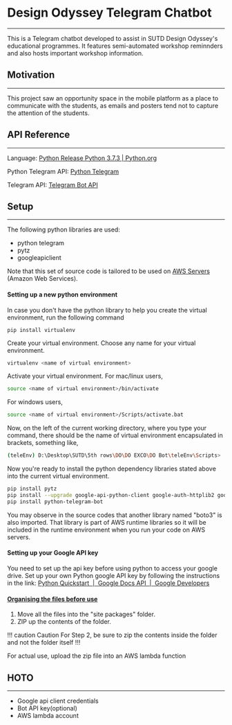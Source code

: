 # Design Odyssey Telegram Chatbot
---
This is a Telegram chatbot developed to assist in SUTD Design Odyssey's educational programmes. It features semi-automated workshop reminnders and also hosts important workshop information.

## Motivation
---
This project saw an opportunity space in the mobile platform as a place to communicate with the students, as emails and posters tend not to capture the attention of the students.

## API Reference
---
Language: [Python Release Python 3.7.3 \| Python.org](https://www.python.org/downloads/release/python-373/)

Python Telegram API: [Python Telegram](https://python-telegram-bot.readthedocs.io/en/stable/)

Telegram API: [Telegram Bot API](https://core.telegram.org/bots/api)

## Setup
---
The following python libraries are used:
- python telegram
- pytz
- googleapiclient

Note that this set of source code is tailored to be used on [AWS Servers](https://ap-southeast-1.console.aws.amazon.com/console/home?region=ap-southeast-1) (Amazon Web Services).

#### Setting up a new python environment
In case you don't have the python library to help you create the virtual environment, run the following command
```
pip install virtualenv
```
Create your virtual environment. Choose any name for your virtual environment.
```bash
virtualenv <name of virtual environment>
```
Activate your virtual environment.
For mac/linux users,
```bash
source <name of virtual environment>/bin/activate
```
For windows users,
```bash
source <name of virtual environment>/Scripts/activate.bat
```

Now, on the left of the current working directory, where you type your command, there should be the name of virtual environment encapsulated in brackets, something like,
```bash
(teleEnv) D:\Desktop\SUTD\5th rows\DO\DO EXCO\DO Bot\teleEnv\Scripts>  
```
Now you're ready to install the python dependency libraries stated above into the current virtual environment. 
```bash
pip install pytz
pip install --upgrade google-api-python-client google-auth-httplib2 google-auth-oauthlib
pip install python-telegram-bot
```
You may observe in the source codes that another library named "boto3" is also imported. That library is part of AWS runtime libraries so it will be included in the runtime environment when you run your code on AWS servers.


#### Setting up your Google API key
You need to set up the api key before using python to access your google drive. Set up your own Python google API key by following the instructions in the link: [Python Quickstart  \|  Google Docs API  |  Google Developers](https://developers.google.com/docs/api/quickstart/python)

#### [Organising the files before use](https://www.youtube.com/watch?v=_REQzvXnEz8)
1) Move all the files into the "site packages" folder.
2) ZIP up the contents of the folder.

!!! caution Caution
For Step 2, be sure to zip the contents inside the folder and not the folder itself
!!!

For actual use, upload the zip file into an AWS lambda function


## HOTO
---
- Google api client credentials
- Bot API key(optional)
- AWS lambda account